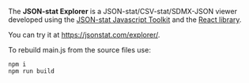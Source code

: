 The **JSON-stat Explorer** is a JSON-stat/CSV-stat/SDMX-JSON viewer developed using the [JSON-stat Javascript Toolkit](https://www.npmjs.com/package/jsonstat) and the [React library](https://reactjs.org).

You can try it at https://jsonstat.com/explorer/.

To rebuild main.js from the source files use:

```
npm i
npm run build
```
